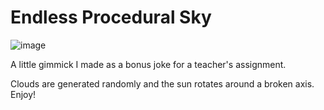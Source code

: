 # Endless Procedural Sky
![image](https://user-images.githubusercontent.com/43908636/178306401-64eb853c-2f79-4726-9175-6b23c08cfbe4.png)

A little gimmick I made as a bonus joke for a teacher's assignment.

Clouds are generated randomly and the sun rotates around a broken axis. Enjoy!
